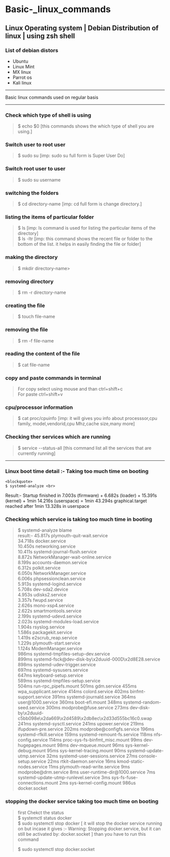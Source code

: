 # Basic-_linux_commands   

##  Linux Operating system  | Debian  Distribution of linux | using zsh shell

### List of debian distors
* Ubuntu
* Linux Mint
* MX linux
* Parrot os
* Kali linux

<hr>

Basic linux commands used on regular basis  <br>



<hr>

### Check which type of shell is using 
  <blockquote>
  $ echo $0     [this commands shows the which type of shell you are using.]
 </blockquote>


### Switch  user to root user
 <blockquote>
   $ sudo su     [imp: sudo su  full form is Super  User Do]
 </blockquote>
 
 ### Switch  root user to user
 <blockquote>
   $ sudo su   username
 </blockquote>

 ### switching the folders
 <blockquote>
   $ cd directory-name [imp: cd full form is change directory.]
 </blockquote>
 
 
 
 ### listing the items of particular folder 
 <blockquote>
   $ ls            [imp: ls command is used for listing the particular items of the directory] <br>
   $ ls -ltr       [imp: this command shows the recent file or folder to the bottom of the list. it helps in easily finding the file or folder] 
 </blockquote>
 
 
 ### making the directory
 <blockquote>
   $ mkdir directory-name> 
 </blockquote>
 
### removing directory
 <blockquote>
   $ rm -r directory-name
 </blockquote>
 
 
 
 
 
 ### creating the file
 <blockquote>
   $ touch file-name
 </blockquote>
 
 ### removing the file
 <blockquote>
   $ rm -f file-name
 </blockquote>
 
 
 ### reading the content of the file
 <blockquote>
   $ cat file-name
 </blockquote>
 
 
 ### copy and paste commands in terminal
 <blockquote>
    For copy select using mouse and than ctrl+shift+c  <br>
    For paste  ctrl+shift+v
 </blockquote>

### cpu/processor information
 <blockquote>
   $ cat proc/cpuinfo   [imp: it will gives you info about processsor,cpu family, model,vendorid,cpu Mhz,cache size,many more]
 </blockquote>
 
 
 
  ### Checking ther services which are  running 
 <blockquote>
    $ service --status-all     [this command list all the services that are currently running]
 </blockquote>
 
 
 
 <hr>
 
 ### Linux boot time  detail :- Taking too much time on booting 
   
    <blockquote>
    $ systemd-analyze <br>
      
Result:-  Startup finished in 7.003s (firmware) + 6.682s (loader) + 15.391s (kernel) + 1min 14.216s (userspace) = 1min 43.294s 
graphical.target reached after 1min 13.328s in userspace


</blockquote>
 
 ### Checking which service is taking too much time in booting
 <blockquote>
 $ systemd-analyze blame <br>
 result:- 
 45.817s plymouth-quit-wait.service  <br>
34.718s docker.service <br>
10.450s networking.service <br>
10.411s systemd-journal-flush.service  <br>
 8.872s NetworkManager-wait-online.service <br>
 8.199s accounts-daemon.service <br>
 6.312s polkit.service <br>
 6.050s NetworkManager.service  <br>
 6.006s phpsessionclean.service  <br>
 5.913s systemd-logind.service  <br>
 5.708s dev-sda2.device  <br>
 4.953s udisks2.service  <br>
 3.357s fwupd.service  <br>
 2.626s mono-xsp4.service  <br>
 2.622s smartmontools.service  <br>
 2.199s systemd-udevd.service  <br>
 2.023s systemd-modules-load.service  <br>
 1.904s rsyslog.service  <br>
 1.586s packagekit.service  <br>
 1.419s e2scrub_reap.service  <br>
 1.229s plymouth-start.service  <br>
 1.124s ModemManager.service  <br>
  986ms systemd-tmpfiles-setup-dev.service  <br>
  899ms systemd-fsck@dev-disk-by\x2duuid-000D\x2d8E28.service  <br>
  898ms systemd-udev-trigger.service  <br>
  697ms systemd-sysusers.service  <br>
  647ms keyboard-setup.service  <br>
  589ms systemd-tmpfiles-setup.service  <br>
  504ms run-rpc_pipefs.mount
  501ms gdm.service
  455ms wpa_supplicant.service
  414ms colord.service
  402ms binfmt-support.service
  391ms systemd-journald.service
  364ms user@1000.service
  360ms boot-efi.mount
  348ms systemd-random-seed.service
  300ms modprobe@fuse.service
  273ms dev-disk-by\x2duuid-c5bb098e\x2da669\x2d4589\x2db8ec\x2d33d555bc16c0.swap
  241ms systemd-sysctl.service
  241ms upower.service
  219ms ifupdown-pre.service
  202ms modprobe@configfs.service
  196ms systemd-rfkill.service
  159ms systemd-remount-fs.service
  118ms nfs-config.service
  114ms proc-sys-fs-binfmt_misc.mount
   99ms dev-hugepages.mount
   98ms dev-mqueue.mount
   96ms sys-kernel-debug.mount
   95ms sys-kernel-tracing.mount
   90ms systemd-update-utmp.service
   32ms systemd-user-sessions.service
   27ms console-setup.service
   22ms rtkit-daemon.service
   16ms kmod-static-nodes.service
   11ms plymouth-read-write.service
    9ms modprobe@drm.service
    8ms user-runtime-dir@1000.service
    7ms systemd-update-utmp-runlevel.service
    3ms sys-fs-fuse-connections.mount
    2ms sys-kernel-config.mount
  986us docker.socket

 </blockquote>

 
 
 ### stopping the docker service taking too much time on booting
  
   <blockquote>
   first Chekct the status <br>
   $ systemctl status docker  <br>
   $  sudo systemctl stop docker     [ it will stop the docker service running on but incase  it gives :- Warning: Stopping docker.service, but it can still be activated by:   docker.socket ]  than you have to run this command <br>
      
   $ sudo systemctl stop docker.socket
 
   </blockquote>
  
 
 
 
 

